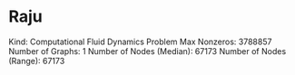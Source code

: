 # Raju

Kind: Computational Fluid Dynamics Problem
Max Nonzeros: 3788857
Number of Graphs: 1
Number of Nodes (Median): 67173
Number of Nodes (Range): 67173
